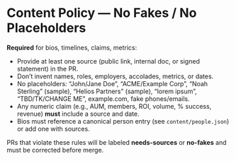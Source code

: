 # Content Policy — No Fakes / No Placeholders

**Required** for bios, timelines, claims, metrics:

- Provide at least one source (public link, internal doc, or signed statement)
  in the PR.
- Don’t invent names, roles, employers, accolades, metrics, or dates.
- No placeholders: “John/Jane Doe”, “ACME/Example Corp”, “Noah Sterling”
  (sample), “Helios Partners” (sample), “lorem ipsum”, “TBD/TK/CHANGE ME”,
  example.com, fake phones/emails.
- Any numeric claim (e.g., AUM, members, ROI, volume, % success, revenue)
  **must** include a source and date.
- Bios must reference a canonical person entry (see `content/people.json`) or
  add one with sources.

PRs that violate these rules will be labeled **needs-sources** or **no-fakes**
and must be corrected before merge.

